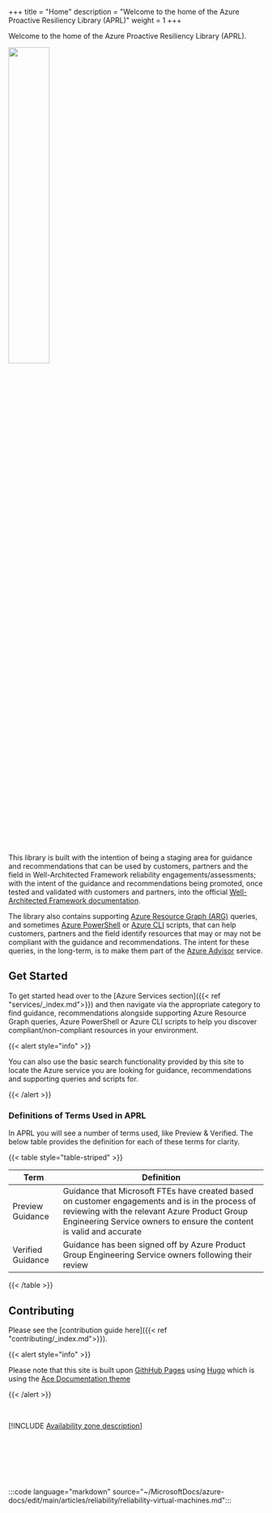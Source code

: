 +++
title = "Home"
description = "Welcome to the home of the Azure Proactive Resiliency Library (APRL)"
weight = 1
+++

Welcome to the home of the Azure Proactive Resiliency Library (APRL).

<img src="/Azure-Proactive-Resiliency-Library/media/img/aprl-white.png" width=40%>
<br><br>

This library is built with the intention of being a staging area for guidance and recommendations that can be used by customers, partners and the field in Well-Architected Framework reliability engagements/assessments; with the intent of the guidance and recommendations being promoted, once tested and validated with customers and partners, into the official [Well-Architected Framework documentation](https://aka.ms/waf).

The library also contains supporting [Azure Resource Graph (ARG)](https://learn.microsoft.com/azure/governance/resource-graph/overview) queries, and sometimes [Azure PowerShell](https://learn.microsoft.com/powershell/azure/what-is-azure-powershell) or [Azure CLI](https://learn.microsoft.com/cli/azure/what-is-azure-cli) scripts, that can help customers, partners and the field identify resources that may or may not be compliant with the guidance and recommendations. The intent for these queries, in the long-term, is to make them part of the [Azure Advisor](https://learn.microsoft.com/azure/advisor/advisor-overview) service.

## Get Started

To get started head over to the [Azure Services section]({{< ref "services/_index.md">}}) and then navigate via the appropriate category to find guidance, recommendations alongside supporting Azure Resource Graph queries, Azure PowerShell or Azure CLI scripts to help you discover compliant/non-compliant resources in your environment.

{{< alert style="info" >}}

You can also use the basic search functionality provided by this site to locate the Azure service you are looking for guidance, recommendations and supporting queries and scripts for.

{{< /alert >}}

### Definitions of Terms Used in APRL

In APRL you will see a number of terms used, like Preview & Verified. The below table provides the definition for each of these terms for clarity.

{{< table style="table-striped" >}}

| Term | Definition |
| ---- | ---------- |
| Preview Guidance | Guidance that Microsoft FTEs have created based on customer engagements and is in the process of reviewing with the relevant Azure Product Group Engineering Service owners to ensure the content is valid and accurate |
| Verified Guidance | Guidance has been signed off by Azure Product Group Engineering Service owners following their review |

{{< /table >}}

## Contributing

Please see the [contribution guide here]({{< ref "contributing/_index.md">}}).

{{< alert style="info" >}}

Please note that this site is built upon [GithHub Pages](https://pages.github.com) using [Hugo](https://gohugo.io/) which is using the [Ace Documentation theme](https://docs.vantage-design.com/ace/)

{{< /alert >}}


<Br>

[!INCLUDE [Availability zone description](~/MicrosoftDocs/azure-docs/edit/main/articles/reliability/reliability-virtual-machines.md)]

<Br><Br><br><br><Br>

:::code language="markdown" source="~/MicrosoftDocs/azure-docs/edit/main/articles/reliability/reliability-virtual-machines.md":::
